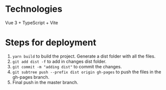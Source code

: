 # Technologies
Vue 3 + TypeScript + Vite

# Steps for deployment
1. ``` yarn build ``` to build the project. Generate a dist folder with all the files.
2. ``` git add dist -f ``` to add in changes dist folder.
3. ``` git commit -m "adding dist" ``` to commit the changes.
4. ``` git subtree push --prefix dist origin gh-pages ``` to push the files in the gh-pages branch.
5. Final push in the master branch.  

